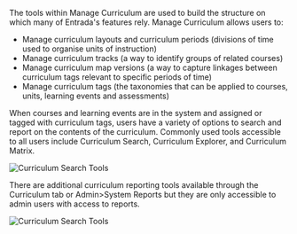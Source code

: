 The tools within Manage Curriculum are used to build the structure on which many of Entrada's features rely.
Manage Curriculum allows users to:  

* Manage curriculum layouts and curriculum periods (divisions of time used to organise units of instruction)
* Manage curriculum tracks (a way to identify groups of related courses)
*	Manage curriculum map versions (a way to capture linkages between curriculum tags relevant to specific periods of time)
* Manage curriculum tags (the taxonomies that can be applied to courses, units, learning events and assessments)

When courses and learning events are in the system and assigned or tagged with curriculum tags, users have a variety of options to search and report on the contents of the curriculum.  Commonly used tools accessible to all users include Curriculum Search, Curriculum Explorer, and Curriculum Matrix.

![Curriculum Search Tools](/img/curriculum/curriculumtools-me1.11.png)  

There are additional curriculum reporting tools available through the Curriculum tab or Admin>System Reports but they are only accessible to admin users with access to reports.

![Curriculum Search Tools](/img/curriculum/curriculumtools-withreports-me1.11.png) 
